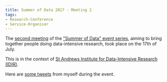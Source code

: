 ```yaml
---
title: Summer of Data 2017 - Meeting 2
tags:
- Research-Conference
- Service-Organiser
---
```


The [second meeting](http://www.idir.st-andrews.ac.uk/event2-summer-data-2017/) of the ["Summer of Data" event series](http://www.idir.st-andrews.ac.uk/summer-data/), aiming to bring together people doing data-intensive research, took place on the 17th of July.

This is in the context of [St Andrews Institute for Data-Intensive Research (IDIR)](http://www.idir.st-andrews.ac.uk).

Here are [some tweets](https://twitter.com/ozgurakgun/status/886902206020059136) from myself during the event.

